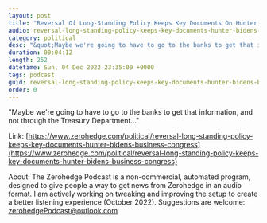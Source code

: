 ```yaml
---
layout: post
title: "Reversal Of Long-Standing Policy Keeps Key Documents On Hunter Biden's Business From Congress"
audio: reversal-long-standing-policy-keeps-key-documents-hunter-bidens-business-congress-0
category: political
desc: "&quot;Maybe we're going to have to go to the banks to get that information, and not through the Treasury Department...&quot;"
duration: 00:04:12
length: 252
datetime: Sun, 04 Dec 2022 23:35:00 +0000
tags: podcast
guid: reversal-long-standing-policy-keeps-key-documents-hunter-bidens-business-congress-0
order: 0
---
```

&quot;Maybe we're going to have to go to the banks to get that information, and not through the Treasury Department...&quot;

Link: [https://www.zerohedge.com/political/reversal-long-standing-policy-keeps-key-documents-hunter-bidens-business-congress](https://www.zerohedge.com/political/reversal-long-standing-policy-keeps-key-documents-hunter-bidens-business-congress)

About: The Zerohedge Podcast is a non-commercial, automated program, designed to give people a way to get news from Zerohedge in an audio format.  I am actively working on tweaking and improving the setup to create a better listening experience (October 2022).  Suggestions are welcome: [zerohedgePodcast@outlook.com](mailto:zerohedgePodcast@outlook.com)